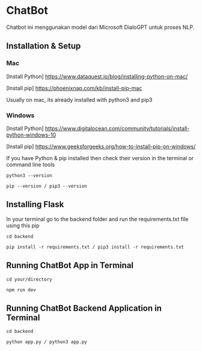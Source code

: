 # ChatBot

Chatbot ini menggunakan model dari Microsoft DialoGPT untuk proses NLP.

## Installation & Setup

### Mac

[Install Python] https://www.dataquest.io/blog/installing-python-on-mac/

[Install pip] https://phoenixnap.com/kb/install-pip-mac

Usually on mac, its already installed with python3 and pip3

### Windows

[Install Python] https://www.digitalocean.com/community/tutorials/install-python-windows-10

[Install pip] https://www.geeksforgeeks.org/how-to-install-pip-on-windows/

If you have Python & pip installed then check their version in the terminal or command line tools

```
python3 --version
```

```
pip --version / pip3 --version
```

## Installing Flask

In your terminal go to the backend folder and run the requirements.txt file using this pip

```
cd backend
```

```
pip install -r requirements.txt / pip3 install -r requirements.txt
```

## Running ChatBot App in Terminal

```
cd your/directory
```

```
npm run dev
```

## Running ChatBot Backend Application in Terminal

```
cd backend
```

```
python app.py / python3 app.py
```
